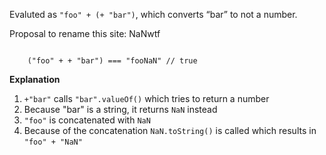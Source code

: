 Evaluted as `"foo" + (+ "bar")`, which converts “bar” to not a number.

Proposal to rename this site: NaNwtf

<code>
    ("foo" + + "bar") === "fooNaN" // true
</code>

**Explanation**
1. `+"bar"` calls `"bar".valueOf()` which tries to return a number
2. Because "bar" is a string, it returns `NaN` instead
3. `"foo"` is concatenated with `NaN`
4. Because of the concatenation `NaN.toString()` is called which results in `"foo" + "NaN"`
